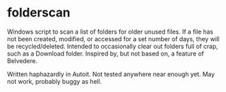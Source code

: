 # folderscan
Windows script to scan a list of folders for older unused files. If a file has not been created, modified, or accessed for a set number of days, they will be recycled/deleted.
Intended to occasionally clear out folders full of crap, such as a Download folder. Inspired by, but not based on, a feature of Belvedere.

Written haphazardly in Autoit. Not tested anywhere near enough yet. May not work, probably buggy as hell.
